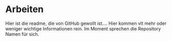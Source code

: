 # Arbeiten

Hier ist die readme, die von GitHub gewollt ist.... Hier kommen vlt mehr oder weniger wichtige Informationen rein. Im Moment sprechen die Repository Namen für sich.